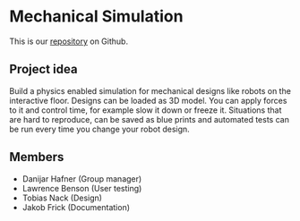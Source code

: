 Mechanical Simulation
=====================

This is our [repository](https://github.com/danijar/mechanical-simulation) on
Github.

Project idea
------------

Build a physics enabled simulation for mechanical designs like robots on the
interactive floor. Designs can be loaded as 3D model. You can apply forces
to it and control time, for example slow it down or freeze it. Situations that
are hard to reproduce, can be saved as blue prints and automated tests can be
run every time you change your robot design.

Members
-------

- Danijar Hafner (Group manager)
- Lawrence Benson (User testing)
- Tobias Nack (Design)
- Jakob Frick (Documentation)
